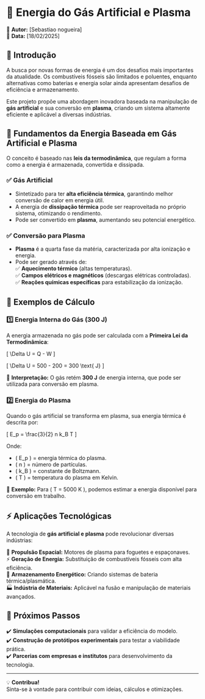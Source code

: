 # 🚀 Energia do Gás Artificial e Plasma

📌 **Autor:** [Sebastiao nogueira]  
📅 **Data:** [18/02/2025]  


## 🌟 Introdução  
A busca por novas formas de energia é um dos desafios mais importantes da atualidade. Os combustíveis fósseis são limitados e poluentes, enquanto alternativas como baterias e energia solar ainda apresentam desafios de eficiência e armazenamento.  

Este projeto propõe uma abordagem inovadora baseada na manipulação de **gás artificial** e sua conversão em **plasma**, criando um sistema altamente eficiente e aplicável a diversas indústrias.  

## 🔬 Fundamentos da Energia Baseada em Gás Artificial e Plasma  
O conceito é baseado nas **leis da termodinâmica**, que regulam a forma como a energia é armazenada, convertida e dissipada.  

### ✅ **Gás Artificial**
- Sintetizado para ter **alta eficiência térmica**, garantindo melhor conversão de calor em energia útil.  
- A energia de **dissipação térmica** pode ser reaproveitada no próprio sistema, otimizando o rendimento.  
- Pode ser convertido em **plasma**, aumentando seu potencial energético.  

### ✅ **Conversão para Plasma**
- **Plasma** é a quarta fase da matéria, caracterizada por alta ionização e energia.  
- Pode ser gerado através de:  
  ✅ **Aquecimento térmico** (altas temperaturas).  
  ✅ **Campos elétricos e magnéticos** (descargas elétricas controladas).  
  ✅ **Reações químicas específicas** para estabilização da ionização.  

## 🔢 Exemplos de Cálculo  

### **1️⃣ Energia Interna do Gás (300 J)**
A energia armazenada no gás pode ser calculada com a **Primeira Lei da Termodinâmica**:  

\[
\Delta U = Q - W
\]

\[
\Delta U = 500 - 200 = 300 \text{ J}
\]

📌 **Interpretação:** O gás retém **300 J** de energia interna, que pode ser utilizada para conversão em plasma.  

### **2️⃣ Energia do Plasma**
Quando o gás artificial se transforma em plasma, sua energia térmica é descrita por:  

\[
E_p = \frac{3}{2} n k_B T
\]

Onde:  
- \( E_p \) = energia térmica do plasma.  
- \( n \) = número de partículas.  
- \( k_B \) = constante de Boltzmann.  
- \( T \) = temperatura do plasma em Kelvin.  

📌 **Exemplo:** Para \( T = 5000 K \), podemos estimar a energia disponível para conversão em trabalho.  

## ⚡ Aplicações Tecnológicas  
A tecnologia de **gás artificial e plasma** pode revolucionar diversas indústrias:  

🚀 **Propulsão Espacial:** Motores de plasma para foguetes e espaçonaves.  
⚡ **Geração de Energia:** Substituição de combustíveis fósseis com alta eficiência.  
🔋 **Armazenamento Energético:** Criando sistemas de bateria térmica/plasmática.  
🏭 **Indústria de Materiais:** Aplicável na fusão e manipulação de materiais avançados.  

## 🔮 Próximos Passos  
✔️ **Simulações computacionais** para validar a eficiência do modelo.  
✔️ **Construção de protótipos experimentais** para testar a viabilidade prática.  
✔️ **Parcerias com empresas e institutos** para desenvolvimento da tecnologia.  

---

💡 **Contribua!**  
Sinta-se à vontade para contribuir com ideias, cálculos e otimizações.  


